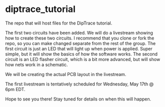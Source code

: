 # diptrace_tutorial
The repo that will host files for the DipTrace tutorial.

The first two circuits have been added. We will do a livestream showing how to create these two circuits. I recommend that you clone or fork the repo, so you can make changed separate from the rest of the group.
The first circuit is just an LED that will light up when power is applied. Super simple, but it will show the basics of how the software works.
The second circuit is an LED flasher circuit, which is a bit more advanced, but will show how nets work in a schematic.

We will be creating the actual PCB layout in the livestream.

The first livestream is tentatively scheduled for Wednesday, May 17th @ 6pm EDT.

Hope to see you there! Stay tuned for details on when this will happen.
